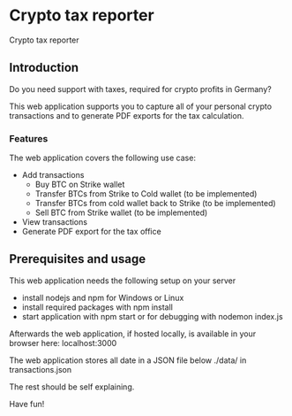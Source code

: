 # Crypto tax reporter
Crypto tax reporter

## Introduction

Do you need support with taxes, required for crypto profits in Germany?

This web application supports you to capture all of your personal crypto transactions and to generate PDF exports for the tax calculation.

### Features

The web application covers the following use case:
- Add transactions
  - Buy BTC on Strike wallet
  - Transfer BTCs from Strike to Cold wallet (to be implemented)
  - Transfer BTCs from cold wallet back to Strike (to be implemented)
  - Sell BTC from Strike wallet (to be implemented)
- View transactions
- Generate PDF export for the tax office

## Prerequisites and usage

This web application needs the following setup on your server
- install nodejs and npm for Windows or Linux 
- install required packages with npm install
- start application with npm start or for debugging with nodemon index.js

Afterwards the web application, if hosted locally, is available in your browser here:
localhost:3000

The web application stores all date in a JSON file below ./data/ in transactions.json

The rest should be self explaining.

Have fun!
 
